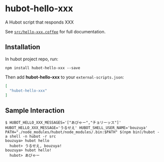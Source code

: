 # hubot-hello-xxx

A Hubot script that responds XXX

See [`src/hello-xxx.coffee`](src/hello-xxx.coffee) for full documentation.

## Installation

In hubot project repo, run:

`npm install hubot-hello-xxx --save`

Then add **hubot-hello-xxx** to your `external-scripts.json`:

```json
[
  "hubot-hello-xxx"
]
```

## Sample Interaction

```
$ HUBOT_HELLO_XXX_MESSAGES='["あびゃー","チョリーッス"]' HUBOT_HELLO_XXX_MESSAGE='うるせえ' HUBOT_SHELL_USER_NAME='bouzuya' PATH="./node_modules/hubot/node_modules/.bin:$PATH" $(npm bin)/hubot -a shell -n hubot -r src
bouzuya> hubot hello
  hubot> うるせえ, bouzuya!
bouzuya> hubot hello!
  hubot> あびゃー
```
